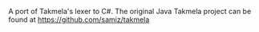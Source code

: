 A port of Takmela's lexer to C#. The original Java Takmela project can be found at https://github.com/samiz/takmela
